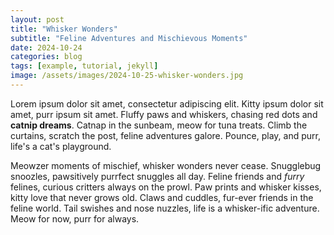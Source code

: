 ```yaml
---
layout: post
title: "Whisker Wonders"
subtitle: "Feline Adventures and Mischievous Moments"
date: 2024-10-24
categories: blog
tags: [example, tutorial, jekyll]
image: /assets/images/2024-10-25-whisker-wonders.jpg
---
```


Lorem ipsum dolor sit amet, consectetur adipiscing elit. Kitty ipsum dolor sit amet, purr ipsum sit amet. Fluffy paws and whiskers, chasing red dots and **catnip dreams**. Catnap in the sunbeam, meow for tuna treats. Climb the curtains, scratch the post, feline adventures galore. Pounce, play, and purr, life's a cat's playground.

Meowzer moments of mischief, whisker wonders never cease. Snugglebug snoozles, pawsitively purrfect snuggles all day. Feline friends and *furry* felines, curious critters always on the prowl. Paw prints and whisker kisses, kitty love that never grows old. Claws and cuddles, fur-ever friends in the feline world. Tail swishes and nose nuzzles, life is a whisker-ific adventure. Meow for now, purr for always.
